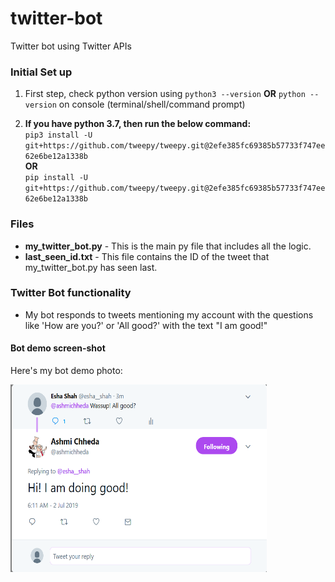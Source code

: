 # twitter-bot
Twitter bot using Twitter APIs

### Initial Set up
1. First step, check python version using `python3 --version` **OR** `python --version` on console (terminal/shell/command prompt)

2. **If you have python 3.7, then run the below command:** <br/>
  `pip3 install -U git+https://github.com/tweepy/tweepy.git@2efe385fc69385b57733f747ee62e6be12a1338b`
  <br/> **OR** <br/>
 `pip install -U git+https://github.com/tweepy/tweepy.git@2efe385fc69385b57733f747ee62e6be12a1338b`

### Files
* **my_twitter_bot.py** - This is the main py file that includes all the logic.
* **last_seen_id.txt** - This file contains the ID of the tweet that my_twitter_bot.py has seen last. 

### Twitter Bot functionality
* My bot responds to tweets mentioning my account with the questions like 'How are you?' or 'All good?' with the text "I am good!"


#### Bot demo screen-shot
Here's my bot demo photo:

<img src = "/twitter-bot-demo.PNG" width = "410" height = "300">
